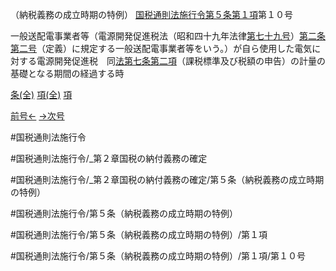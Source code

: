 （納税義務の成立時期の特例）
[国税通則法施行令第５条第１項](国税通則法施行＿令＿第５条第１項)第１０号

一般送配電事業者等（電源開発促進税法（昭和四十九年法律[第七十九号](国税通則法施行＿令＿第５条第１項第７９号)）[第二条](国税通則法施行＿令＿第２条第１項)[第二号](国税通則法施行＿令＿第５条第１項第２号)（定義）に規定する一般送配電事業者等をいう。）が自ら使用した電気に対する電源開発促進税　同[法第七条第二項](国税通則法＿＿＿＿＿第７条第２項)（課税標準及び税額の申告）の計量の基礎となる期間の経過する時

[条(全)](国税通則法施行＿令＿第５条_.md)    [項(全)](国税通則法施行＿令＿第５条第１項_.md)    [項](国税通則法施行＿令＿第５条第１項.md)

[前号←](国税通則法施行＿令＿第５条第１項第９号.md)    [→次号](国税通則法施行＿令＿第５条第１項第１１号.md)

#国税通則法施行令

#国税通則法施行令/_第２章国税の納付義務の確定

#国税通則法施行令/_第２章国税の納付義務の確定/第５条（納税義務の成立時期の特例）

#国税通則法施行令/第５条（納税義務の成立時期の特例）

#国税通則法施行令/第５条（納税義務の成立時期の特例）/第１項

#国税通則法施行令/第５条（納税義務の成立時期の特例）/第１項/第１０号

